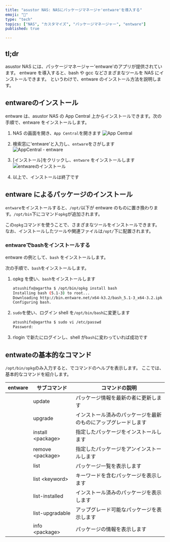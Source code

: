 ```yaml
---
title: "asustor NAS: NASにパッケージマネージャ'entware'を導入する"
emoji: "🍆"
type: "tech"
topics: ["NAS", "カスタマイズ", "パッケージマネージャー", "entware"]
published: true

---
```


## tl;dr

asustor NAS には、パッケージマネージャー'entware'のアプリが提供されています。
entware を導入すると、bash や gcc などさまざまなツールを NAS にインストールできます。
というわけで、entware のインストール方法を説明します。

## entwareのインストール

entware は、asustor NAS の App Central 上からインストールできます。次の手順で、entware をインストールします。

1. NAS の画面を開き、`App Central`を開きます
  ![App Central](https://i.imgur.com/pZYP70A.png)

1. 検索窓に'entware'と入力し、`entware`をさがします
  ![AppCentral - entware](https://i.imgur.com/euUvXjp.png)

1. [インストール]をクリックし、`entware` をインストールします
  ![entwareのインストール](https://i.imgur.com/G0nqf8g.png)

1. 以上で、インストールは終了です

## entware によるパッケージのインストール

`entware`をインストールすると、`/opt/`以下が entware のものに置き換わります。`/opt/bin`下にコマンド`opkg`が追加されます。

この`opkg`コマンドを使うことで、さまざまなツールをインストールできます。
なお、インストールしたツールや関連ファイルは`/opt/`下に配置されます。

### entwareでbashをインストールする

entware の例として、`bash` をインストールします。

次の手順で、`bash`をインストールします。

1. opkg を使い、`bash`をインストールします
  
   ``` bash
   atsushifx@agartha $ /opt/bin/opkg install bash
   Installing bash (5.1-3) to root...
   Downloading http://bin.entware.net/x64-k3.2/bash_5.1-3_x64-3.2.ipk
   Configuring bash.
   
   ```

1. `sudo`を使い、ログイン shell を`/opt/bin/bash`に変更します

   ``` bash
   atsushifx@agartha $ sudo vi /etc/passwd
   Password:

   ```

1. rlogin で新たにログインし、shell が`bash`に変わっていれば成功です

## entwateの基本的なコマンド

`/opt/bin/opkg`のみ入力すると、でコマンドのヘルプを表示します。
ここでは、基本的なコマンドを紹介します。

| entware | サブコマンド | コマンドの説明                                               |
| ------- | ------------ | ------------------------------------------------------------ |
| | update | パッケージ情報を最新の者に更新します |
| | upgrade | インストール済みのパッケージを最新のものにアップグレードします |
| | install \<package\> | 指定したパッケージをインストールします |
| | remove \<package\> | 指定したパッケージをアンインストールします |
| | list | パッケージ一覧を表示します |
| | list \<keyword\> | キーワードを含むパッケージを表示します |
| | list-installed | インストール済みのパッケージを表示します |
| | list-upgradable | アップグレード可能なパッケージを表示します |
| | info \<package\> | パッケージの情報を表示します |
